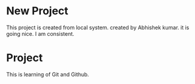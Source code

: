 # New Project
This project is created from local system. created by Abhishek kumar.
it is going nice. I am consistent.

# Project
This is learning of Git and Github.
